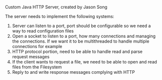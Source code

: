 Custom Java HTTP Server, created by Jason Song

The server needs to implement the following systems:

1. Server can listen to a port, port should be configurable so we need a way to read configuration files
2. Open a socket to listen to a port, how many connections and managing the connections. If we want it to be multithreaded to handle multiple connections for example
3. HTTP protocol portion, need to be able to handle read and parse request messages
4. If the client wants to request a file, we need to be able to open and read files from the Filesystem
5. Reply to and write response messages complying with HTTP